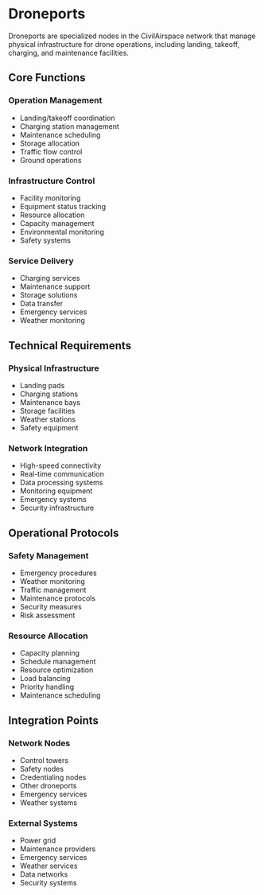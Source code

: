 # Droneports

Droneports are specialized nodes in the CivilAirspace network that manage physical infrastructure for drone operations, including landing, takeoff, charging, and maintenance facilities.

## Core Functions

### Operation Management
- Landing/takeoff coordination
- Charging station management
- Maintenance scheduling
- Storage allocation
- Traffic flow control
- Ground operations

### Infrastructure Control
- Facility monitoring
- Equipment status tracking
- Resource allocation
- Capacity management
- Environmental monitoring
- Safety systems

### Service Delivery
- Charging services
- Maintenance support
- Storage solutions
- Data transfer
- Emergency services
- Weather monitoring

## Technical Requirements

### Physical Infrastructure
- Landing pads
- Charging stations
- Maintenance bays
- Storage facilities
- Weather stations
- Safety equipment

### Network Integration
- High-speed connectivity
- Real-time communication
- Data processing systems
- Monitoring equipment
- Emergency systems
- Security infrastructure

## Operational Protocols

### Safety Management
- Emergency procedures
- Weather monitoring
- Traffic management
- Maintenance protocols
- Security measures
- Risk assessment

### Resource Allocation
- Capacity planning
- Schedule management
- Resource optimization
- Load balancing
- Priority handling
- Maintenance scheduling

## Integration Points

### Network Nodes
- Control towers
- Safety nodes
- Credentialing nodes
- Other droneports
- Emergency services
- Weather systems

### External Systems
- Power grid
- Maintenance providers
- Emergency services
- Weather services
- Data networks
- Security systems